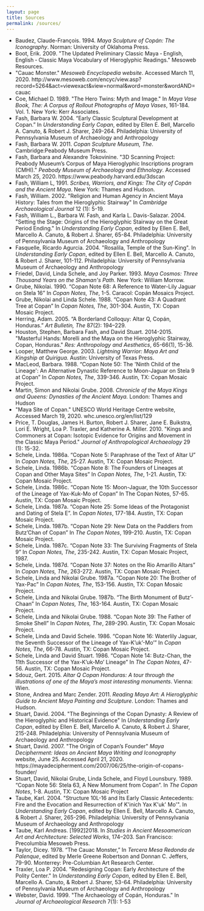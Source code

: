 ```yaml
---
layout: page
title: Sources
permalink: /sources/
---
```

<ul>
<li>Baudez, Claude-François. 1994. <cite>Maya Sculpture of Copán: The Iconography</cite>. Norman: University of Oklahoma Press.</li>
<li>Boot, Erik. 2009. "The Updated Preliminary Classic Maya ‐ English, English ‐ Classic Maya Vocabulary of Hieroglyphic Readings." Mesoweb Resources.</li>
<li>"Cauac Monster." <cite>Mesoweb Encyclopedia website</cite>. Accessed March 11, 2020. http://www.mesoweb.com/encyc/view.asp?record=5264&act=viewexact&view=normal&word=monster&wordAND=cauac</li>
<li>Coe, Michael D. 1989. "The Hero Twins: Myth and Image." In <cite>Maya Vase Book, The: A Corpus of Rollout Photographs of Maya Vases</cite>, 161-184. Vol. 1. New York: Kerr Associates.</li>
<li>Fash, Barbara W. 2004. “Early Classic Sculptural Development at Copan.” In <cite>Understanding Early Copan</cite>, edited by Ellen E. Bell, Marcello A. Canuto, & Robert J. Sharer, 249-264. Philadelphia: University of Pennsylvania Museum of Archaeology and Anthropology</li>
<li>Fash, Barbara W. 2011. <cite>Copan Sculpture Museum, The</cite>. Cambridge:Peabody Museum Press.</li>
<li>Fash, Barbara and Alexandre Tokovinine. "3D Scanning Project: Peabody Museum’s Corpus of Maya Hieroglyphic Inscriptions program (CMHI)." <cite>Peabody Museum of Archaeology and Ethnology</cite>. Accessed March 25, 2020. https://www.peabody.harvard.edu/3dscan</li>
<li>Fash, William L, 1991. <cite>Scribes, Warriors, and Kings: The City of Copán and the Ancient Maya</cite>. New York: Thames and Hudson.</li>
<li>Fash, William. 2002. "Religion and Human Agency in Ancient Maya History:
Tales from the Hieroglyphic Stairway" In <cite>Cambridge Archaeological Journal</cite> 12 (1): 5-19.</li>
<li>Fash, William L., Barbara W. Fash, and Karla L. Davis-Salazar. 2004.
    "Setting the Stage: Origins of the Hieroglyphic Stairway on the Great Period Ending." In <cite>Understanding Early Copan</cite>, edited by Ellen E. Bell, Marcello A. Canuto, & Robert J. Sharer, 65-84. Philadelphia: University of Pennsylvania Museum of Archaeology and Anthropology</li>
<li>Fasquelle, Ricardo Agurcia. 2004. "Rosalila, Temple of the Sun-King". In <cite>Understanding Early Copan</cite>, edited by Ellen E. Bell, Marcello A. Canuto, & Robert J. Sharer, 101-112. Philadelphia: University of Pennsylvania Museum of Archaeology and Anthropology</li>
<li>Friedel, David, Linda Schele, and Joy Parker. 1993. <cite>Maya Cosmos: Three Thousand Years on the Shaman's Path</cite>. New York: William Morrow.</li>
<li>Grube, Nikolai. 1990. “Copan Note 68: A Reference to Water-Lily Jaguar on Stela 16” In <cite>Copan Notes, The</cite>, 1-5. Caracol: Copán Mosaics Project.</li>
<li>Grube, Nikolai and Linda Schele. 1988. “Copan Note 43: A Quadrant Tree at Copan” In <cite>Copan Notes, The</cite>, 301-304. Austin, TX: Copan Mosaic Project.</li>
<li>Herring, Adam. 2005. “A Borderland Colloquy: Altar Q, Copán, Honduras.” <cite>Art Bulletin, The</cite> 87(2): 194–229.</li>
<li>Houston, Stephen, Barbara Fash, and David Stuart. 2014-2015. "Masterful Hands: Morelli and the Maya on the Hieroglyphic Stairway, Copan, Honduras." <cite>Res: Anthropology and Aesthetics</cite>, 65-66(1), 15-36.</li>
<li>Looper, Matthew George. 2003. <cite>Lightning Warrior: Maya Art and Kingship at Quirigua.</cite> Austin: University of Texas Press. </li>
<li>MacLeod, Barbara. 1988. “Copan Note 50: The 'Ninth Child of the Lineage': An Alternative Dynastic Reference to Moon-Jaguar on Stela 9 at Copan” In <cite>Copan Notes, The</cite>, 339-346. Austin, TX: Copan Mosaic Project.</li>
<li>Martin, Simon and Nikolai Grube. 2008. <cite>Chronicle of the Maya Kings and
    Queens: Dynasties of the Ancient Maya.</cite> London: Thames and Hudson</li>
<li>"Maya Site of Copan." UNESCO World Heritage Centre website, Accessed March 19, 2020. whc.unesco.org/en/list/129</li>
<li>Price, T. Douglas, James H. Burton, Robert J. Sharer, Jane E. Buikstra, Lori E. Wright, Loa P. Traxler, and Katherine A. Miller. 2010. "Kings and Commoners at Copan: Isotopic Evidence for Origins and Movement in the Classic Maya Period." <cite>Journal of Anthropological Archaeology</cite> 29 (1): 15-32.</li>
<li>Schele, Linda. 1986a. “Copan Note 5: Paraphrase of the Text of Altar U” In <cite>Copan Notes, The</cite>, 25-27. Austin, TX: Copan Mosaic Project.</li>
<li>Schele, Linda. 1986b. “Copan Note 8: The Founders of Lineages at Copan and Other Maya Sites” In <cite>Copan Notes, The</cite>, 1-21. Austin, TX: Copan Mosaic Project.</li>
<li>Schele, Linda. 1986c. “Copan Note 15: Moon-Jaguar, the 10th Successor of the Lineage of Yax-Kuk-Mo of Copan” In The Copan Notes, 57-65. Austin, TX: Copan Mosaic Project.</li>
<li>Schele, Linda. 1987a. “Copan Note 25: Some Ideas of the Protagonist and Dating of Stela E”. In <cite>Copan Notes</cite>, 177-184. Austin, TX: Copan Mosaic Project.</li>
<li>Schele, Linda. 1987b. “Copan Note 29: New Data on the Paddlers from Butz’Chan of Copan” In <cite>The Copan Notes</cite>, 199-210. Austin, TX: Copan Mosaic Project.</li>
<li>Schele, Linda. 1987c. “Copan Note 33: The Surviving Fragments of Stela 9” In <cite>Copan Notes, The</cite>, 235-242. Austin, TX: Copan Mosaic Project, 1987.</li>
<li>Schele, Linda. 1987d. “Copan Note 37: Notes on the Rio Amarillo Altars” In <cite>Copan Notes, The</cite>, 263-272. Austin, TX: Copan Mosaic Project.
<li>Schele, Linda and Nikolai Grube. 1987a. “Copan Note 20: The Brother of Yax-Pac” In <cite>Copan Notes, The</cite>, 153-156. Austin, TX: Copan Mosaic Project.</li>
<li>Schele, Linda and Nikolai Grube. 1987b. “The Birth Monument of Butz’-Chaan” In  <cite>Copan Notes, The</cite>, 163-164. Austin, TX: Copan Mosaic Project.</li>
<li>Schele, Linda and Nikolai Grube. 1988. “Copan Note 39: The Father of Smoke Shell” In <cite>Copan Notes, The</cite>, 289-290. Austin, TX: Copan Mosaic Project.</li>
<li>Schele, Linda and David Schele. 1986. “Copan Note 16: Waterlily Jaguar, the Seventh Successor of the Lineage of Yax-K’uk’-Mo’” In <cite>Copan Notes, The</cite>, 66-78. Austin, TX: Copan Mosaic Project.</li>
<li>Schele, Linda and David Stuart. 1986. “Copan Note 14: Butz-Chan, the 11th Successor of the Yax-K’uk-Mo’ Lineage” In <cite>The Copan Notes</cite>, 47-56. Austin, TX: Copan Mosaic Project.</li>
<li>Sdouz, Gert. 2015. <cite>Altar Q Copan Honduras: A tour through the illustrations of one of the Maya’s most interesting monuments</cite>. Vienna: Wien.</li>
<li>Stone, Andrea and Marc Zender. 2011. <cite>Reading Maya Art: A Hieroglyphic Guide to Ancient Maya Painting and Sculpture</cite>. London: Thames and Hudson.</li>
<li>Stuart, David. 2004. "The Beginnings of the Copan Dynasty: A Review of the Hieroglyphic and Historical Evidence" In <cite>Understanding Early Copan</cite>, edited by Ellen E. Bell, Marcello A. Canuto, & Robert J. Sharer, 215-248. Philadelphia: University of Pennsylvania Museum of Archaeology and Anthropology</li>
<li>Stuart, David. 2007. "The Origin of Copan’s Founder" <cite>Maya Decipherment: Ideas on Ancient Maya Writing and Iconography</cite> website, June 25. Accessed April 21, 2020. https://mayadecipherment.com/2007/06/25/the-origin-of-copans-founder/</li>
<li>Stuart, David, Nikolai Grube, Linda Schele, and Floyd Lounsbury. 1989.
    “Copan Note 56: Stela 63, A New Monument from Copan”. In <cite>The Copan Notes</cite>, 1-8. Austin, TX: Copan Mosaic Project</li>
<li>Taube, Karl. 2004. "Structure 10L-16 and Its Early Classic Antecedents: Fire and the Evocation and Resurrection of K'inich Yax K'uk' Mo'". In <cite>Understanding Early Copan</cite>, edited by Ellen E. Bell, Marcello A. Canuto, & Robert J. Sharer, 265-296. Philadelphia: University of Pennsylvania Museum of Archaeology and Anthropology</li>
<li>Taube, Karl Andreas. [1992]2018. In <cite>Studies in Ancient Mesoamerican Art and Architecture: Selected Works</cite>, 174–203. San Francisco: Precolumbia Mesoweb Press.</li>
<li>Taylor, Dicey. 1978. “The Cauac Monster,” In <cite>Tercera Mesa Redonda de Palenque</cite>, edited by Merle Greene Robertson and Donnan C. Jeffers, 79-90. Monterrey: Pre-Columbian Art Research Center.</li>
<li>Traxler, Loa P. 2004. "Redesigning Copan: Early Architecture of the Polity Center." In <cite>Understanding Early Copan</cite>, edited by Ellen E. Bell, Marcello A. Canuto, & Robert J. Sharer, 53-64. Philadelphia: University of Pennsylvania Museum of Archaeology and Anthropology</li>
<li>Webster, David. 1999. "The Archaeology of Copán, Honduras." In <cite>Journal of Archaeological Research</cite> 7(1): 1-53</li>
